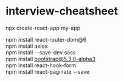 # interview-cheatsheet

npx create-react-app my-app

npm install react-router-dom@6\
npm install axios\
npm install --save-dev sass\
npm install bootstrap@5.3.0-alpha3\
npm install react-hook-form\
npm install react-paginate --save
